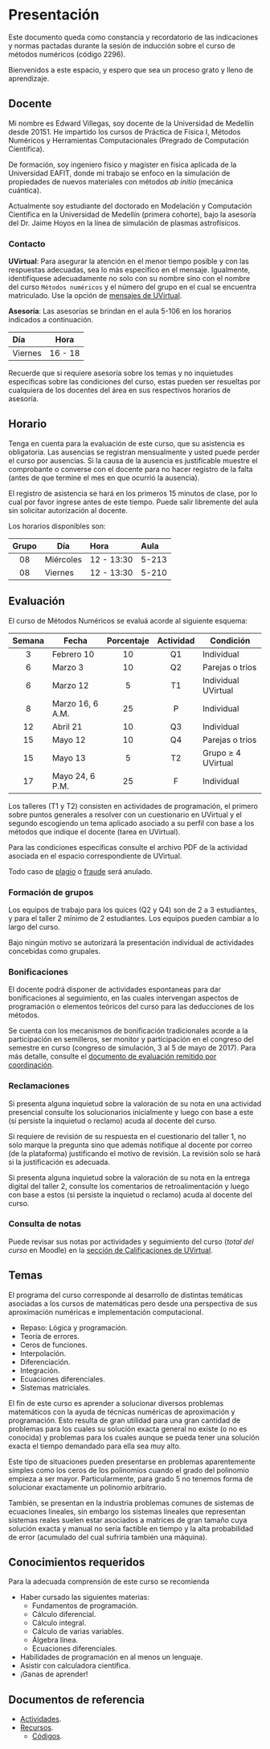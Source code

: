 # Presentación

Este documento queda como constancia y recordatorio de las indicaciones y normas pactadas durante la sesión de inducción sobre el curso de métodos numéricos (código 2296).  

Bienvenidos a este espacio, y espero que sea un proceso grato y lleno de aprendizaje.  

## Docente

Mi nombre es Edward Villegas, soy docente de la Universidad de Medellín desde 20151. He impartido los cursos de Práctica de Física I, Métodos Numéricos y Herramientas Computacionales (Pregrado de Computación Científica).  

De formación, soy ingeniero físico y magíster en física aplicada de la Universidad EAFIT, donde mi trabajo se enfoco en la simulación de propiedades de nuevos materiales con métodos _ab initio_ (mecánica cuántica).  

Actualmente soy estudiante del doctorado en Modelación y Computación Científica en la Universidad de Medellín (primera cohorte), bajo la asesoría del Dr. Jaime Hoyos en la línea de simulación de plasmas astrofísicos.  

### Contacto

__UVirtual__: Para asegurar la atención en el menor tiempo posible y con las respuestas adecuadas, sea lo más especifíco en el mensaje. Igualmente, identifíquese adecuadamente no solo con su nombre sino con el nombre del curso `Métodos numéricos` y el número del grupo en el cual se encuentra matriculado. Use la opción de [mensajes de UVirtual](http://uvirtual.udem.edu.co/message/index.php).  

__Asesoría__: Las asesorías se brindan en el aula 5-106 en los horarios indicados a continuación.  

| Día | Hora |
|:---|:---:|
| Viernes | 16 - 18 |

Recuerde que si requiere asesoría sobre los temas y no inquietudes específicas sobre las condiciones del curso, estas pueden ser resueltas por cualquiera de los docentes del área en sus respectivos horarios de asesoría.  

## Horario

Tenga en cuenta para la evaluación de este curso, que su asistencia es obligatoria. Las ausencias se registran mensualmente y usted puede perder el curso por ausencias. Si la causa de la ausencia es justificable muestre el comprobante o converse con el docente para no hacer registro de la falta (antes de que termine el mes en que ocurrió la ausencia).  

El registro de asistencia se hará en los primeros 15 minutos de clase, por lo cual por favor ingrese antes de este tiempo. Puede salir libremente del aula sin solicitar autorización al docente.  

Los horarios disponibles son:  

| Grupo | Día | Hora | Aula |
|:------:|-----|:------|:---|
| 08 | Miércoles | 12 - 13:30 | 5-213 |
| 08 | Viernes | 12 - 13:30 | 5-210 |

## Evaluación  

El curso de Métodos Numéricos se evaluá acorde al siguiente esquema:  

| Semana | Fecha | Porcentaje | Actividad | Condición |
|:---:|---|:---:|:---:|---|
| 3 | Febrero 10 | 10 | Q1 | Individual |
| 6 | Marzo 3 | 10 | Q2 | Parejas o trios |
| 6 | Marzo 12 | 5 | T1 | Individual UVirtual |
| 8 | Marzo 16, 6 A.M. | 25 | P | Individual |
| 12 | Abril 21 | 10 | Q3 | Individual |
| 15 | Mayo 12 | 10 | Q4 | Parejas o trios |
| 15 | Mayo 13 | 5 | T2 | Grupo $\geq$ 4 UVirtual |
| 17 | Mayo 24, 6 P.M. | 25 | F | Individual |

Los talleres (T1 y T2) consisten en actividades de programación, el primero sobre puntos generales a resolver con un cuestionario en UVirtual y el segundo escogiendo un tema aplicado asociado a su perfil con base a los métodos que indique el docente (tarea en UVirtual).  

Para las condiciones específicas consulte el archivo PDF de la actividad asociada en el espacio correspondiente de UVirtual.  

Todo caso de [plagio](http://dle.rae.es/?id=TIZy4Xb) o [fraude](https://es.wikipedia.org/wiki/Fraude_académico) será anulado.  

### Formación de grupos

Los equipos de trabajo para los quices (Q2 y Q4) son de 2 a 3 estudiantes, y para el taller 2 mínimo de 2 estudiantes. Los equipos pueden cambiar a lo largo del curso.  

Bajo ningún motivo se autorizará la presentación individual de actividades concebidas como grupales.  

### Bonificaciones

El docente podrá disponer de actividades espontaneas para dar bonificaciones al seguimiento, en las cuales intervengan aspectos de programación o elementos teóricos del curso para las deducciones de los métodos.  

Se cuenta con los mecanismos de bonificación tradicionales acorde a la participación en semilleros, ser monitor y participación en el congreso del semestre en curso (congreso de simulación, 3 al 5 de mayo de 2017). Para más detalle, consulte el [documento de evaluación remitido por coordinación](https://www.dropbox.com/s/h23gajo655cb1lk/Evaluaci%C3%B3n%20Metodos%20Numericos%20semestre%202016%202.docx?dl=0).  

### Reclamaciones

Si presenta alguna inquietud sobre la valoración de su nota en una actividad presencial consulte los solucionarios inicialmente y luego con base a este (si persiste la inquietud o reclamo) acuda al docente del curso.  

Si requiere de revisión de su respuesta en el cuestionario del taller 1, no solo marque la pregunta sino que además notifique al docente por correo (de la plataforma) justificando el motivo de revisión. La revisión solo se hará si la justificación es adecuada.  

Si presenta alguna inquietud sobre la valoración de su nota en la entrega digital del taller 2, consulte los comentarios de retroalimentación y luego con base a estos (si persiste la inquietud o reclamo) acuda al docente del curso.  

### Consulta de notas

Puede revisar sus notas por actividades y seguimiento del curso (_total del curso_ en Moodle) en la [sección de Calificaciones de UVirtual](http://uvirtual.udem.edu.co/grade/report/user/index.php?id=3716).  

## Temas

El programa del curso corresponde al desarrollo de distintas temáticas asociadas a los cursos de matemáticas pero desde una perspectiva de sus aproximación numéricas e implementación computacional.  

+   Repaso: Lógica y programación.  
+   Teoría de errores.  
+   Ceros de funciones.  
+   Interpolación.  
+   Diferenciación.  
+   Integración.  
+   Ecuaciones diferenciales.  
+   Sistemas matriciales.  

El fin de este curso es aprender a solucionar diversos problemas matemáticos con la ayuda de técnicas numéricas de aproximación y programación. Esto resulta de gran utilidad para una gran cantidad de problemas para los cuales su solución exacta general no existe (o no es conocida) y problemas para los cuales aunque se pueda tener una solución exacta el tiempo demandado para ella sea muy alto.  

Este tipo de situaciones pueden presentarse en problemas aparentemente simples como los ceros de los polinomios cuando el grado del polinomio empieza a ser mayor. Particularmente, para grado 5 no tenemos forma de solucionar exactamente un polinomio arbitrario.  

También, se presentan en la industria problemas comunes de sistemas de ecuaciones lineales, sin embargo los sistemas lineales que representan sistemas reales suelen estar asociados a matrices de gran tamaño cuya solución exacta y manual no sería factible en tiempo y la alta probabilidad de error (acumulado del cual sufriría también una máquina).  

## Conocimientos requeridos

Para la adecuada comprensión de este curso se recomienda  

+   Haber cursado las siguientes materias:  
    +   Fundamentos de programación.  
    +   Cálculo diferencial.  
    +   Cálculo integral.  
    +   Cálculo de varias variables.  
    +   Álgebra linea.  
    +   Ecuaciones diferenciales.  
+   Habilidades de programación en al menos un lenguaje.  
+   Asistir con calculadora científica.  
+   ¡Ganas de aprender!  

## Documentos de referencia

+   [Actividades](Actividades.md).  
+   [Recursos](Recursos.md).  
    +   [Códigos](../code/).  
